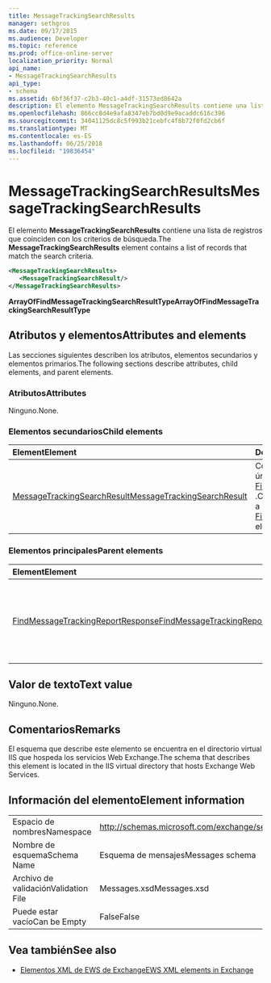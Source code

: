 ```yaml
---
title: MessageTrackingSearchResults
manager: sethgros
ms.date: 09/17/2015
ms.audience: Developer
ms.topic: reference
ms.prod: office-online-server
localization_priority: Normal
api_name:
- MessageTrackingSearchResults
api_type:
- schema
ms.assetid: 6bf36f37-c2b3-40c1-a4df-31573ed8642a
description: El elemento MessageTrackingSearchResults contiene una lista de registros que coinciden con los criterios de búsqueda.
ms.openlocfilehash: 866cc8d4e9afa8347eb7bd0d9e9acaddc616c396
ms.sourcegitcommit: 34041125dc8c5f993b21cebfc4f8b72f0fd2cb6f
ms.translationtype: MT
ms.contentlocale: es-ES
ms.lasthandoff: 06/25/2018
ms.locfileid: "19836454"
---
```

# <a name="messagetrackingsearchresults"></a><span data-ttu-id="854c2-103">MessageTrackingSearchResults</span><span class="sxs-lookup"><span data-stu-id="854c2-103">MessageTrackingSearchResults</span></span>

<span data-ttu-id="854c2-104">El elemento **MessageTrackingSearchResults** contiene una lista de registros que coinciden con los criterios de búsqueda.</span><span class="sxs-lookup"><span data-stu-id="854c2-104">The **MessageTrackingSearchResults** element contains a list of records that match the search criteria.</span></span> 
  
```XML
<MessageTrackingSearchResults>
   <MessageTrackingSearchResult/>
</MessageTrackingSearchResults>
```

 <span data-ttu-id="854c2-105">**ArrayOfFindMessageTrackingSearchResultType**</span><span class="sxs-lookup"><span data-stu-id="854c2-105">**ArrayOfFindMessageTrackingSearchResultType**</span></span>
## <a name="attributes-and-elements"></a><span data-ttu-id="854c2-106">Atributos y elementos</span><span class="sxs-lookup"><span data-stu-id="854c2-106">Attributes and elements</span></span>

<span data-ttu-id="854c2-107">Las secciones siguientes describen los atributos, elementos secundarios y elementos primarios.</span><span class="sxs-lookup"><span data-stu-id="854c2-107">The following sections describe attributes, child elements, and parent elements.</span></span>
  
### <a name="attributes"></a><span data-ttu-id="854c2-108">Atributos</span><span class="sxs-lookup"><span data-stu-id="854c2-108">Attributes</span></span>

<span data-ttu-id="854c2-109">Ninguno.</span><span class="sxs-lookup"><span data-stu-id="854c2-109">None.</span></span>
  
### <a name="child-elements"></a><span data-ttu-id="854c2-110">Elementos secundarios</span><span class="sxs-lookup"><span data-stu-id="854c2-110">Child elements</span></span>

|<span data-ttu-id="854c2-111">**Element**</span><span class="sxs-lookup"><span data-stu-id="854c2-111">**Element**</span></span>|<span data-ttu-id="854c2-112">**Descripción**</span><span class="sxs-lookup"><span data-stu-id="854c2-112">**Description**</span></span>|
|:-----|:-----|
|[<span data-ttu-id="854c2-113">MessageTrackingSearchResult</span><span class="sxs-lookup"><span data-stu-id="854c2-113">MessageTrackingSearchResult</span></span>](messagetrackingsearchresult.md) <br/> |<span data-ttu-id="854c2-114">Contiene un resultado de mensaje único para un elemento [FindMessageTrackingReportResponse](findmessagetrackingreportresponse.md) .</span><span class="sxs-lookup"><span data-stu-id="854c2-114">Contains a single message result for a [FindMessageTrackingReportResponse](findmessagetrackingreportresponse.md) element.</span></span>  <br/> |
   
### <a name="parent-elements"></a><span data-ttu-id="854c2-115">Elementos principales</span><span class="sxs-lookup"><span data-stu-id="854c2-115">Parent elements</span></span>

|<span data-ttu-id="854c2-116">**Element**</span><span class="sxs-lookup"><span data-stu-id="854c2-116">**Element**</span></span>|<span data-ttu-id="854c2-117">**Descripción**</span><span class="sxs-lookup"><span data-stu-id="854c2-117">**Description**</span></span>|
|:-----|:-----|
|[<span data-ttu-id="854c2-118">FindMessageTrackingReportResponse</span><span class="sxs-lookup"><span data-stu-id="854c2-118">FindMessageTrackingReportResponse</span></span>](findmessagetrackingreportresponse.md) <br/> |<span data-ttu-id="854c2-119">Contiene el estado y el resultado de una única solicitud de [operación FindMessageTrackingReport](findmessagetrackingreport-operation.md) .</span><span class="sxs-lookup"><span data-stu-id="854c2-119">Contains the status and result of a single [FindMessageTrackingReport operation](findmessagetrackingreport-operation.md) request.</span></span>  <br/> |
   
## <a name="text-value"></a><span data-ttu-id="854c2-120">Valor de texto</span><span class="sxs-lookup"><span data-stu-id="854c2-120">Text value</span></span>

<span data-ttu-id="854c2-121">Ninguno.</span><span class="sxs-lookup"><span data-stu-id="854c2-121">None.</span></span>
  
## <a name="remarks"></a><span data-ttu-id="854c2-122">Comentarios</span><span class="sxs-lookup"><span data-stu-id="854c2-122">Remarks</span></span>

<span data-ttu-id="854c2-123">El esquema que describe este elemento se encuentra en el directorio virtual IIS que hospeda los servicios Web Exchange.</span><span class="sxs-lookup"><span data-stu-id="854c2-123">The schema that describes this element is located in the IIS virtual directory that hosts Exchange Web Services.</span></span>
  
## <a name="element-information"></a><span data-ttu-id="854c2-124">Información del elemento</span><span class="sxs-lookup"><span data-stu-id="854c2-124">Element information</span></span>

|||
|:-----|:-----|
|<span data-ttu-id="854c2-125">Espacio de nombres</span><span class="sxs-lookup"><span data-stu-id="854c2-125">Namespace</span></span>  <br/> |http://schemas.microsoft.com/exchange/services/2006/messages  <br/> |
|<span data-ttu-id="854c2-126">Nombre de esquema</span><span class="sxs-lookup"><span data-stu-id="854c2-126">Schema Name</span></span>  <br/> |<span data-ttu-id="854c2-127">Esquema de mensajes</span><span class="sxs-lookup"><span data-stu-id="854c2-127">Messages schema</span></span>  <br/> |
|<span data-ttu-id="854c2-128">Archivo de validación</span><span class="sxs-lookup"><span data-stu-id="854c2-128">Validation File</span></span>  <br/> |<span data-ttu-id="854c2-129">Messages.xsd</span><span class="sxs-lookup"><span data-stu-id="854c2-129">Messages.xsd</span></span>  <br/> |
|<span data-ttu-id="854c2-130">Puede estar vacío</span><span class="sxs-lookup"><span data-stu-id="854c2-130">Can be Empty</span></span>  <br/> |<span data-ttu-id="854c2-131">False</span><span class="sxs-lookup"><span data-stu-id="854c2-131">False</span></span>  <br/> |
   
## <a name="see-also"></a><span data-ttu-id="854c2-132">Vea también</span><span class="sxs-lookup"><span data-stu-id="854c2-132">See also</span></span>



- [<span data-ttu-id="854c2-133">Elementos XML de EWS de Exchange</span><span class="sxs-lookup"><span data-stu-id="854c2-133">EWS XML elements in Exchange</span></span>](ews-xml-elements-in-exchange.md)

